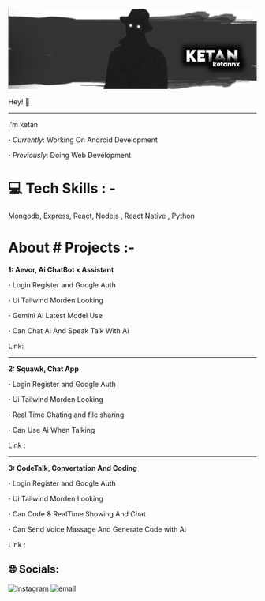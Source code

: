 ![My Image](https://github.com/ketannx/ketan996/blob/main/20250324_224528.jpg)

Hey! 👋
____

i'm ketan

**·** *Currently*: Working On Android Development

**·** *Previously*: Doing Web Development

# 💻 Tech Skills : -
Mongodb, Express, React, Nodejs , React Native , Python

# About # Projects :-
**1: Aevor, Ai ChatBot x Assistant**


**·** Login Register and Google Auth

**·** Ui Tailwind Morden Looking

**·** Gemini Ai Latest Model Use 

**·** Can Chat Ai And Speak Talk With Ai

Link:

___



**2: Squawk, Chat App**

**·** Login Register and Google Auth

**·** Ui Tailwind Morden Looking

**·** Real Time Chating and file sharing 

**·** Can Use Ai When Talking

Link :

___


**3: CodeTalk, Convertation And Coding**

**·** Login Register and Google Auth

**·** Ui Tailwind Morden Looking

**·** Can Code & RealTime Showing And Chat

**·** Can Send Voice Massage And Generate Code with Ai

Link :


## 🌐 Socials:
[![Instagram](https://img.shields.io/badge/Instagram-%23E4405F.svg?logo=Instagram&logoColor=white)](https://instagram.com/ketann.js) [![email](https://img.shields.io/badge/Email-D14836?logo=gmail&logoColor=white)](mailto:scodesofficial@gamil.com) 

